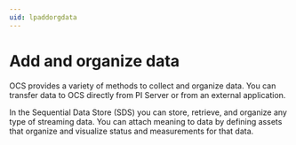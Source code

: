 ```yaml
---
uid: lpaddorgdata
---
```


# Add and organize data

OCS provides a variety of methods to collect and organize data. You can transfer data to OCS directly from PI Server or from an external application. 

In the Sequential Data Store (SDS) you can store, retrieve, and organize any type of streaming data. You can attach meaning to data by defining assets that organize and visualize status and measurements for that data.
